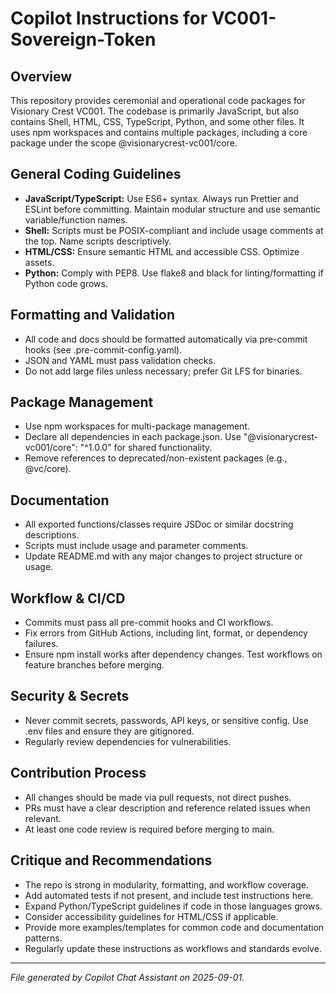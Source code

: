 # Copilot Instructions for VC001-Sovereign-Token

## Overview
This repository provides ceremonial and operational code packages for Visionary Crest VC001. The codebase is primarily JavaScript, but also contains Shell, HTML, CSS, TypeScript, Python, and some other files. It uses npm workspaces and contains multiple packages, including a core package under the scope @visionarycrest-vc001/core.

## General Coding Guidelines
- **JavaScript/TypeScript:** Use ES6+ syntax. Always run Prettier and ESLint before committing. Maintain modular structure and use semantic variable/function names.
- **Shell:** Scripts must be POSIX-compliant and include usage comments at the top. Name scripts descriptively.
- **HTML/CSS:** Ensure semantic HTML and accessible CSS. Optimize assets.
- **Python:** Comply with PEP8. Use flake8 and black for linting/formatting if Python code grows.

## Formatting and Validation
- All code and docs should be formatted automatically via pre-commit hooks (see .pre-commit-config.yaml).
- JSON and YAML must pass validation checks.
- Do not add large files unless necessary; prefer Git LFS for binaries.

## Package Management
- Use npm workspaces for multi-package management.
- Declare all dependencies in each package.json. Use "@visionarycrest-vc001/core": "^1.0.0" for shared functionality.
- Remove references to deprecated/non-existent packages (e.g., @vc/core).

## Documentation
- All exported functions/classes require JSDoc or similar docstring descriptions.
- Scripts must include usage and parameter comments.
- Update README.md with any major changes to project structure or usage.

## Workflow & CI/CD
- Commits must pass all pre-commit hooks and CI workflows.
- Fix errors from GitHub Actions, including lint, format, or dependency failures.
- Ensure npm install works after dependency changes. Test workflows on feature branches before merging.

## Security & Secrets
- Never commit secrets, passwords, API keys, or sensitive config. Use .env files and ensure they are gitignored.
- Regularly review dependencies for vulnerabilities.

## Contribution Process
- All changes should be made via pull requests, not direct pushes.
- PRs must have a clear description and reference related issues when relevant.
- At least one code review is required before merging to main.

## Critique and Recommendations
- The repo is strong in modularity, formatting, and workflow coverage.
- Add automated tests if not present, and include test instructions here.
- Expand Python/TypeScript guidelines if code in those languages grows.
- Consider accessibility guidelines for HTML/CSS if applicable.
- Provide more examples/templates for common code and documentation patterns.
- Regularly update these instructions as workflows and standards evolve.

---
*File generated by Copilot Chat Assistant on 2025-09-01.*